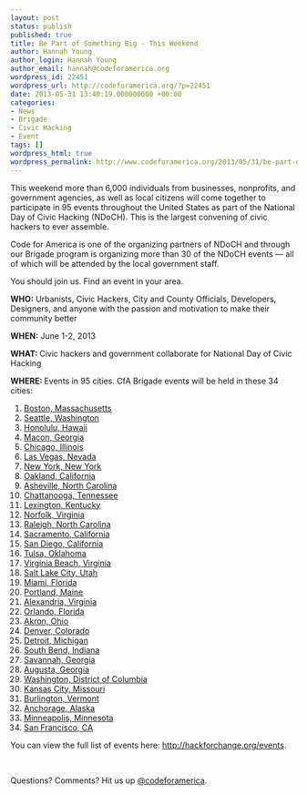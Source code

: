 ```yaml
---
layout: post
status: publish
published: true
title: Be Part of Something Big - This Weekend
author: Hannah Young
author_login: Hannah Young
author_email: hannah@codeforamerica.org
wordpress_id: 22451
wordpress_url: http://codeforamerica.org/?p=22451
date: 2013-05-31 13:40:19.000000000 +00:00
categories:
- News
- Brigade
- Civic Hacking
- Event
tags: []
wordpress_html: true
wordpress_permalink: http://www.codeforamerica.org/2013/05/31/be-part-of-something-big-this-weekend/
---
```


<p>This weekend more than 6,000 individuals from businesses, nonprofits, and government agencies, as well as local citizens will come together to participate in 95 events throughout the United States as part of the National Day of Civic Hacking (NDoCH). This is the largest convening of civic hackers to ever assemble.</p>
<p>Code for America is one of the organizing partners of NDoCH and through our Brigade program is organizing more than 30 of the NDoCH events — all of which will be attended by the local government staff.</p>
<p>You should join us. Find an event in your area.</p>
<p><strong>WHO:</strong> Urbanists, Civic Hackers, City and County Officials, Developers, Designers, and anyone with the passion and motivation to make their community better</p>
<p><strong>WHEN:</strong> June 1-2, 2013</p>
<p><strong>WHAT: </strong>Civic hackers and government collaborate for National Day of Civic Hacking</p>
<p><strong>WHERE: </strong>Events in 95 cities. CfA Brigade events will be held in these 34 cities:</p>
<ol>
<li dir="ltr"><a href="http://hackforchange.org/boston-civic-expo">Boston, Massachusetts</a></li>
<li dir="ltr"><a href="http://hackforchange.org/hack-change-seattle">Seattle, Washington</a></li>
<li dir="ltr"><a href="http://hackforchange.org/hack-future">Honolulu, Hawaii</a></li>
<li dir="ltr"><a href="http://hackforchange.org/middle-georgia-national-day-civic-hacking">Macon, Georgia</a></li>
<li dir="ltr"><a href="http://hackforchange.org/events?tid=All&amp;state=IL">Chicago, Illinois</a></li>
<li dir="ltr"><a href="http://hackforchange.org/vegashack-national-civic-day-hacking">Las Vegas, Nevada</a></li>
<li dir="ltr"><a href="http://hackforchange.org/nyc-bigapps-citycamp-demo-night">New York, New York</a></li>
<li dir="ltr"><a href="http://hackforchange.org/rewrite-oakland">Oakland, California</a></li>
<li dir="ltr"><a href="http://hackforchange.org/hack-food">Asheville, North Carolina</a></li>
<li dir="ltr"><a href="http://hackforchange.org/open-chattanooga-hack-thon">Chattanooga, Tennessee</a></li>
<li dir="ltr"><a href="http://hackforchange.org/national-day-civic-hacking-lexington-0">Lexington, Kentucky</a></li>
<li dir="ltr"><a href="http://hackforchange.org/national-day-civic-hacking-norfolk">Norfolk, Virginia</a></li>
<li dir="ltr"><a href="http://hackforchange.org/citycamp-nc-2013">Raleigh, North Carolina</a></li>
<li dir="ltr"><a href="http://hackforchange.org/hack4sac">Sacramento, California</a></li>
<li dir="ltr"><a href="http://hackforchange.org/san-diego-day-civic-innovation">San Diego, California</a></li>
<li dir="ltr"><a href="http://hackforchange.org/national-day-civic-hacking-tulsa">Tulsa, Oklahoma</a></li>
<li dir="ltr"><a href="http://hackforchange.org/national-day-civic-hacking-virginia-beach">Virginia Beach, Virginia</a></li>
<li dir="ltr"><a href="http://hackforchange.org/hack-salt-lake">Salt Lake City, Utah</a></li>
<li dir="ltr"><a href="http://hackforchange.org/hack-change-miami-arts-more">Miami, Florida</a></li>
<li dir="ltr"><a href="http://hackforchange.org/maine-civic-hack-day-portland">Portland, Maine</a></li>
<li dir="ltr"><a href="http://hackforchange.org/northern-virginias-national-day-civic-hacking-national-science-foundation-2-day-event">Alexandria, Virginia</a></li>
<li dir="ltr"><a href="http://hackforchange.org/hack-change-orlando">Orlando, Florida</a></li>
<li dir="ltr"><a href="http://hackforchange.org/hackneo">Akron, Ohio</a></li>
<li dir="ltr"><a href="http://hackforchange.org/hack4colorado">Denver, Colorado</a></li>
<li dir="ltr"><a href="http://hackforchange.org/code-america-detroit-brigade-presents-hall-free-civic-apps">Detroit, Michigan</a></li>
<li dir="ltr"><a href="http://hackforchange.org/hack-michiana">South Bend, Indiana</a></li>
<li dir="ltr"><a href="http://hackforchange.org/savannah-national-day-civic-hacking">Savannah, Georgia</a></li>
<li dir="ltr"><a href="http://hackforchange.org/super-happy-block-party-greater-augusta">Augusta, Georgia</a></li>
<li dir="ltr"><a href="http://hackforchange.org/hack-change-dc">Washington, District of Columbia</a></li>
<li dir="ltr"><a href="http://hackforchange.org/hack-kansas-city">Kansas City, Missouri</a></li>
<li dir="ltr"><a href="http://hackforchange.org/burlington-vermont">Burlington, Vermont</a></li>
<li dir="ltr"><a href="http://hackforchange.org/anchorage-day-civic-hacking">Anchorage, Alaska</a></li>
<li dir="ltr"><a href="http://hackforchange.org/events?tid=All&amp;state=MN">Minneapolis, Minnesota</a></li>
<li dir="ltr"><a href="http://sfcivichacking-es2.eventbrite.com/">San Francisco, CA</a></li>
</ol>
<p>You can view the full list of events here: <a href="http://hackforchange.org/events">http://hackforchange.org/events</a>.</p>
<p> </p>
<p>Questions? Comments? Hit us up <a href="http://twitter.com/codeforamerica" target="_blank">@codeforamerica</a>.</p>
